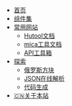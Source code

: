 * [<span class="iconfont icon-book3"></span>首页](/)
* [<span class="iconfont icon-icon_fabu"></span>组件集](list/) 
* [<span class="iconfont icon-lianjie"></span>常用网站]()
  * [Hutool文档](https://hutool.cn/docs/#/Hutool)
  * [mica工具文档](https://www.dreamlu.net/mica2x/index.html)
  * [API工具箱](https://test.api.yishengzhan.cn/tools/home/)
* [<span class="iconfont icon-xiangkan"></span> 探索]()
  * [俄罗斯方块](https://binaryify.github.io/vue-tetris/?lan=zh)
  * [JSON在线解析](https://www.bejson.com/)
  * [代码生成](https://java.bejson.com/generator/)
* [:cn:](/zh-cn/)[关于本站](/)